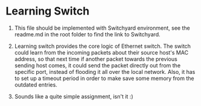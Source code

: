 # Learning Switch

1. This file should be implemented with Switchyard environment, see the readme.md in the root folder to find the link to Switchyard.

2. Learning switch provides the core logic of Ethernet switch. The switch could learn from the incoming packets about their source host's MAC address, so that next time if another packet towards the previous sending host comes, it could send the packet directly out from the specific port, instead of flooding it all over the local network. Also, it has to set up a timeout period in order to make save some memory from the outdated entries.

3. Sounds like a quite simple assignment, isn't it :)

